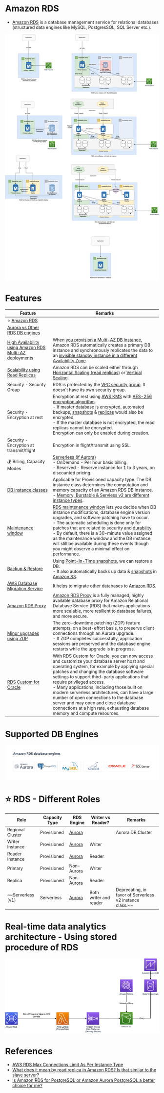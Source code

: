 # Amazon RDS
- [Amazon RDS](https://aws.amazon.com/rds/) is a database management service for relational databases (structured data engines like MySQL, PostgresSQL, SQL Server etc.).

![img.png](assets/Multi-AZ/RDS-Multi-AZ-Replica.drawio.png)

# Features

| Feature                                                                                                                                      | Remarks                                                                                                                                                                                                                                                                                                                                                                                                                                                                                                                                                                                                                        |
|----------------------------------------------------------------------------------------------------------------------------------------------|--------------------------------------------------------------------------------------------------------------------------------------------------------------------------------------------------------------------------------------------------------------------------------------------------------------------------------------------------------------------------------------------------------------------------------------------------------------------------------------------------------------------------------------------------------------------------------------------------------------------------------|
| :star: [Amazon RDS Aurora vs Other RDS DB engines](AmazonAuroraVsOtherDBEngines.md)                                                          |                                                                                                                                                                                                                                                                                                                                                                                                                                                                                                                                                                                                                                |
| [High Availability using Amazon RDS Multi-AZ deployments](RDSDeploymentOptions/MultiAZInstance.md)                                           | When [you provision a Multi-AZ DB instance](https://aws.amazon.com/rds/features/multi-az/), Amazon RDS automatically creates a primary DB instance and synchronously replicates the data to an [invisible standby instance in a different Availability Zone](https://stackoverflow.com/questions/58779115/difference-between-multi-az-deployment-and-read-replica-verison-multi-az-depl).                                                                                                                                                                                                                                      |
| [Scalability using Read Replicas](https://docs.aws.amazon.com/AmazonRDS/latest/AuroraUserGuide/Aurora.Replication.html)                      | Amazon RDS can be scaled either through [Horizontal Scaling (read replicas)](https://github.com/Anshul619/HLD-System-Designs/blob/main/3_Databases/3_Scalability-Techniques/Readme.md) or [Vertical Scaling](https://github.com/Anshul619/HLD-System-Designs/blob/main/3_Databases/3_Scalability-Techniques/Readme.md).                                                                                                                                                                                                                                                                                                                                                                                              |
| Security - Security Group                                                                                                                    | RDS is protected by the [VPC security group](https://docs.aws.amazon.com/AmazonRDS/latest/UserGuide/UsingWithRDS.html). It doesn't have its own security group.                                                                                                                                                                                                                                                                                                                                                                                                                                                                |
| Security - Encryption at rest                                                                                                                | Encryption at rest using [AWS KMS](../../17_Security/1_DataProtection/AWSKMS.md) with [AES-256 encryption algorithm](https://docs.aws.amazon.com/AmazonRDS/latest/UserGuide/Overview.Encryption.html).<br/>- If master database is encrypted, automated backups, [snapshots](../../12_Backup&DR/RDSSnapshots.md) & [replicas](RDSReadReplicas.md) would also be encrypted.<br/>- If the master database is not encrypted, the read replicas cannot be encrypted.<br/>Encryption can only be enabled during creation.                                                                                            |
| Security - Encryption at transmit/flight                                                                                                     | Encryption in flight/transmit using SSL.                                                                                                                                                                                                                                                                                                                                                                                                                                                                                                                                                                                       |
| :moneybag: Billing, Capacity Modes                                                                                                           | [Serverless (if Aurora)](../AmazonDynamoDB/CapacityModes/Readme.md)<br/>- OnDemand - Per hour basis billing.<br/>- Reserved - Reserve instance for 1 to 3 years, on discounted pricing.                                                                                                                                                                                                                                                                                                                                                                                                                                        |
| [DB instance classes](https://docs.aws.amazon.com/AmazonRDS/latest/UserGuide/Concepts.DBInstanceClass.html)                                  | Applicable for Provisioned capacity type. The DB instance class determines the computation and memory capacity of an Amazon RDS DB instance. <br/>- [Memory, Burstable & Servless v2 are different instance types](https://aws.amazon.com/rds/instance-types/).                                                                                                                                                                                                                                                                                                                                                                |
| [Maintenance window](https://docs.aws.amazon.com/AmazonRDS/latest/UserGuide/USER_UpgradeDBInstance.Maintenance.html)                         | [RDS maintenance window](https://docs.aws.amazon.com/AmazonRDS/latest/UserGuide/USER_UpgradeDBInstance.Maintenance.html) lets you decide when DB instance modifications, database engine version upgrades, and software patching have to occur.<br/>- The automatic scheduling is done only for patches that are related to security and [durability](https://github.com/Anshul619/HLD-System-Designs/blob/main/3_Databases/1_ACID-Transactions/Durability.md).<br/>- By default, there is a 30-minute value assigned as the maintenance window and the DB instance will still be available during these events though you might observe a minimal effect on performance. |
| [Backup & Restore](https://docs.aws.amazon.com/AmazonRDS/latest/UserGuide/CHAP_CommonTasks.BackupRestore.html)                               | Using [Point-In-Time snapshots](../../12_Backup&DR/RDSSnapshots.md), we can restore a DB.<br/>- It also automatically backs up data & [snapshots](../../12_Backup&DR/RDSSnapshots.md) in [Amazon S3](../../6_FileStorages/3_S3ObjectStorage/Readme.md).                                                                                                                                                                                                                                                                                                                                                                       |
| [AWS Database Migration Service](../../10_BigData/DataConnectors/AWSDatabaseMigrationService/Readme.md)                              | It helps to migrate other databases to [Amazon RDS]().                                                                                                                                                                                                                                                                                                                                                                                                                                                                                                                                                                         |
| [Amazon RDS Proxy](RDSProxy.md)                                                                                                              | [Amazon RDS Proxy](RDSProxy.md) is a fully managed, highly available database proxy for Amazon Relational Database Service (RDS) that makes applications more scalable, more resilient to database failures, and more secure.                                                                                                                                                                                                                                                                                                                                                                                                  |
| [Minor upgrades using ZDP](https://docs.aws.amazon.com/AmazonRDS/latest/AuroraUserGuide/Concepts.Aurora_Fea_Regions_DB-eng.Feature.ZDP.html) | The zero-downtime patching (ZDP) feature attempts, on a best-effort basis, to preserve client connections through an Aurora upgrade. <br/>- If ZDP completes successfully, application sessions are preserved and the database engine restarts while the upgrade is in progress.                                                                                                                                                                                                                                                                                                                                               |
| [RDS Custom for Oracle](https://aws.amazon.com/blogs/aws/amazon-rds-custom-for-oracle-new-control-capabilities-in-database-environment/)     | With RDS Custom for Oracle, you can now access and customize your database server host and operating system, for example by applying special patches and changing the database software settings to support third-party applications that require privileged access.<br/>-  Many applications, including those built on modern serverless architectures, can have a large number of open connections to the database server and may open and close database connections at a high rate, exhausting database memory and compute resources.                                                                                      |

# Supported DB Engines

![img.png](assets/RDS_database_engines.png)

# :star: RDS - Different Roles

| Role              | Capacity Type | RDS Engine                       | Writer vs Reader?      | Remarks                                                  |
|-------------------|---------------|----------------------------------|------------------------|----------------------------------------------------------|
| Regional Cluster  | Provisioned   | [Aurora](AmazonAurora/Readme.md) |                        | Aurora DB Cluster                                        |
| Writer Instance   | Provisioned   | [Aurora](AmazonAurora/Readme.md) | Writer                 |                                                          |
| Reader Instance   | Provisioned   | [Aurora](AmazonAurora/Readme.md) | Reader                 |                                                          |
| Primary           | Provisioned   | Non-Aurora                       | Writer                 |                                                          |
| Replica           | Provisioned   | Non-Aurora                       | Reader                 |                                                          |
| ~~Serverless (v1) | Serverless    | [Aurora](AmazonAurora/Readme.md) | Both writer and reader | Deprecating, in favor of Serverless v2 instance class.~~ |

# Real-time data analytics architecture - Using stored procedure of RDS

![](assets/RDS-Stored-Procedures.png)

# References
- [AWS RDS Max Connections Limit As Per Instance Type](https://sysadminxpert.com/aws-rds-max-connections-limit/)
- [What does it mean by read replica in Amazon RDS? Is that similar to the slave server?](https://www.quora.com/What-does-it-mean-by-read-replica-in-Amazon-RDS-Is-that-similar-to-the-slave-server)
- [Is Amazon RDS for PostgreSQL or Amazon Aurora PostgreSQL a better choice for me?](https://aws.amazon.com/blogs/database/is-amazon-rds-for-postgresql-or-amazon-aurora-postgresql-a-better-choice-for-me/)